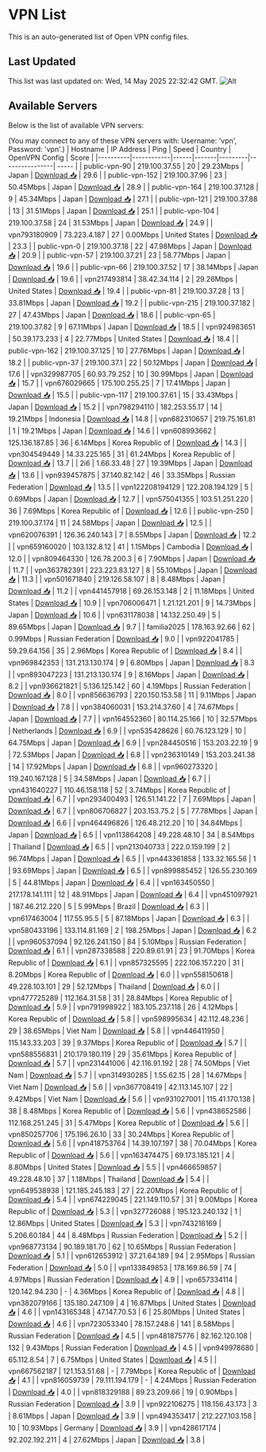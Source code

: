 # VPN List

This is an auto-generated list of Open VPN config files.

## Last Updated

This list was last updated on: Wed, 14 May 2025 22:32:42 GMT.
![Alt](https://repobeats.axiom.co/api/embed/186b98318ef1479477931607c1ad7d823f12451f.svg "Repobeats analytics image")

## Available Servers

Below is the list of available VPN servers:

(You may connect to any of these VPN servers with: Username: 'vpn', Password: 'vpn'.)
| Hostname | IP Address | Ping | Speed | Country | OpenVPN Config | Score |
|----------|------------|------|-------|---------|----------------| ----- |
| public-vpn-90 | 219.100.37.55 | 20 | 29.23Mbps | Japan | [Download 📥](./configs/server_0_JP.ovpn) | 29.6 |
| public-vpn-152 | 219.100.37.96 | 23 | 50.45Mbps | Japan | [Download 📥](./configs/server_1_JP.ovpn) | 28.9 |
| public-vpn-164 | 219.100.37.128 | 9 | 45.34Mbps | Japan | [Download 📥](./configs/server_2_JP.ovpn) | 27.1 |
| public-vpn-121 | 219.100.37.88 | 13 | 31.51Mbps | Japan | [Download 📥](./configs/server_3_JP.ovpn) | 25.1 |
| public-vpn-104 | 219.100.37.58 | 24 | 31.53Mbps | Japan | [Download 📥](./configs/server_4_JP.ovpn) | 24.9 |
| vpn793180909 | 73.223.4.187 | 27 | 0.00Mbps | United States | [Download 📥](./configs/server_5_US.ovpn) | 23.3 |
| public-vpn-0 | 219.100.37.18 | 22 | 47.98Mbps | Japan | [Download 📥](./configs/server_6_JP.ovpn) | 20.9 |
| public-vpn-57 | 219.100.37.21 | 23 | 58.77Mbps | Japan | [Download 📥](./configs/server_7_JP.ovpn) | 19.6 |
| public-vpn-66 | 219.100.37.52 | 17 | 38.14Mbps | Japan | [Download 📥](./configs/server_8_JP.ovpn) | 19.6 |
| vpn217493814 | 38.42.34.114 | 2 | 29.26Mbps | United States | [Download 📥](./configs/server_9_US.ovpn) | 19.4 |
| public-vpn-81 | 219.100.37.28 | 13 | 33.81Mbps | Japan | [Download 📥](./configs/server_10_JP.ovpn) | 19.2 |
| public-vpn-215 | 219.100.37.182 | 27 | 47.43Mbps | Japan | [Download 📥](./configs/server_11_JP.ovpn) | 18.6 |
| public-vpn-65 | 219.100.37.82 | 9 | 67.11Mbps | Japan | [Download 📥](./configs/server_12_JP.ovpn) | 18.5 |
| vpn924983651 | 50.39.173.233 | 4 | 22.77Mbps | United States | [Download 📥](./configs/server_13_US.ovpn) | 18.4 |
| public-vpn-162 | 219.100.37.125 | 10 | 27.76Mbps | Japan | [Download 📥](./configs/server_14_JP.ovpn) | 18.2 |
| public-vpn-37 | 219.100.37.1 | 22 | 50.12Mbps | Japan | [Download 📥](./configs/server_15_JP.ovpn) | 17.6 |
| vpn329987705 | 60.93.79.252 | 10 | 30.99Mbps | Japan | [Download 📥](./configs/server_16_JP.ovpn) | 15.7 |
| vpn676029665 | 175.100.255.25 | 7 | 17.41Mbps | Japan | [Download 📥](./configs/server_17_JP.ovpn) | 15.5 |
| public-vpn-117 | 219.100.37.61 | 15 | 33.43Mbps | Japan | [Download 📥](./configs/server_18_JP.ovpn) | 15.2 |
| vpn798294110 | 182.253.55.17 | 14 | 19.21Mbps | Indonesia | [Download 📥](./configs/server_19_ID.ovpn) | 14.8 |
| vpn682310657 | 219.75.161.81 | 1 | 19.21Mbps | Japan | [Download 📥](./configs/server_20_JP.ovpn) | 14.6 |
| vpn608993662 | 125.136.187.85 | 36 | 6.14Mbps | Korea Republic of | [Download 📥](./configs/server_21_KR.ovpn) | 14.3 |
| vpn304549449 | 14.33.225.165 | 31 | 61.24Mbps | Korea Republic of | [Download 📥](./configs/server_22_KR.ovpn) | 13.7 |
| 2i6 | 1.66.33.48 | 27 | 19.39Mbps | Japan | [Download 📥](./configs/server_23_JP.ovpn) | 13.6 |
| vpn939457875 | 37.140.82.142 | 46 | 33.35Mbps | Russian Federation | [Download 📥](./configs/server_24_RU.ovpn) | 13.5 |
| vpn122208194129 | 122.208.194.129 | 5 | 0.69Mbps | Japan | [Download 📥](./configs/server_25_JP.ovpn) | 12.7 |
| vpn575041355 | 103.51.251.220 | 36 | 7.69Mbps | Korea Republic of | [Download 📥](./configs/server_26_KR.ovpn) | 12.6 |
| public-vpn-250 | 219.100.37.174 | 11 | 24.58Mbps | Japan | [Download 📥](./configs/server_27_JP.ovpn) | 12.5 |
| vpn620076391 | 126.36.240.143 | 7 | 8.55Mbps | Japan | [Download 📥](./configs/server_28_JP.ovpn) | 12.2 |
| vpn659160020 | 103.132.8.12 | 41 | 1.15Mbps | Cambodia | [Download 📥](./configs/server_29_KH.ovpn) | 12.0 |
| vpn809464330 | 126.78.200.3 | 6 | 7.90Mbps | Japan | [Download 📥](./configs/server_30_JP.ovpn) | 11.7 |
| vpn363782391 | 223.223.83.127 | 8 | 55.10Mbps | Japan | [Download 📥](./configs/server_31_JP.ovpn) | 11.3 |
| vpn501671840 | 219.126.58.107 | 8 | 8.48Mbps | Japan | [Download 📥](./configs/server_32_JP.ovpn) | 11.2 |
| vpn441457918 | 69.26.153.148 | 2 | 11.18Mbps | United States | [Download 📥](./configs/server_33_US.ovpn) | 10.9 |
| vpn706006471 | 1.21.121.201 | 9 | 14.73Mbps | Japan | [Download 📥](./configs/server_34_JP.ovpn) | 10.6 |
| vpn631178038 | 14.132.250.49 | 5 | 89.65Mbps | Japan | [Download 📥](./configs/server_35_JP.ovpn) | 9.7 |
| familia2025 | 178.163.92.66 | 62 | 0.99Mbps | Russian Federation | [Download 📥](./configs/server_36_RU.ovpn) | 9.0 |
| vpn922041785 | 59.29.64.156 | 35 | 2.96Mbps | Korea Republic of | [Download 📥](./configs/server_37_KR.ovpn) | 8.4 |
| vpn969842353 | 131.213.130.174 | 9 | 6.80Mbps | Japan | [Download 📥](./configs/server_38_JP.ovpn) | 8.3 |
| vpn893047223 | 131.213.130.174 | 9 | 8.16Mbps | Japan | [Download 📥](./configs/server_39_JP.ovpn) | 8.2 |
| vpn936621821 | 5.136.125.142 | 60 | 4.19Mbps | Russian Federation | [Download 📥](./configs/server_40_RU.ovpn) | 8.0 |
| vpn856636793 | 220.150.153.58 | 11 | 9.11Mbps | Japan | [Download 📥](./configs/server_41_JP.ovpn) | 7.8 |
| vpn384060031 | 153.214.37.60 | 4 | 74.67Mbps | Japan | [Download 📥](./configs/server_42_JP.ovpn) | 7.7 |
| vpn164552360 | 80.114.25.166 | 10 | 32.57Mbps | Netherlands | [Download 📥](./configs/server_43_NL.ovpn) | 6.9 |
| vpn535428626 | 60.76.123.129 | 10 | 64.75Mbps | Japan | [Download 📥](./configs/server_44_JP.ovpn) | 6.9 |
| vpn284450516 | 153.203.22.19 | 9 | 72.53Mbps | Japan | [Download 📥](./configs/server_45_JP.ovpn) | 6.8 |
| vpn236310149 | 153.203.241.38 | 14 | 17.92Mbps | Japan | [Download 📥](./configs/server_46_JP.ovpn) | 6.8 |
| vpn960273320 | 119.240.167.128 | 5 | 34.58Mbps | Japan | [Download 📥](./configs/server_47_JP.ovpn) | 6.7 |
| vpn431640227 | 110.46.158.118 | 52 | 3.74Mbps | Korea Republic of | [Download 📥](./configs/server_48_KR.ovpn) | 6.7 |
| vpn293400493 | 126.51.141.22 | 7 | 7.69Mbps | Japan | [Download 📥](./configs/server_49_JP.ovpn) | 6.7 |
| vpn806706827 | 203.153.75.2 | 5 | 77.78Mbps | Japan | [Download 📥](./configs/server_50_JP.ovpn) | 6.6 |
| vpn464496826 | 126.48.212.20 | 10 | 34.84Mbps | Japan | [Download 📥](./configs/server_51_JP.ovpn) | 6.5 |
| vpn113864208 | 49.228.48.10 | 34 | 8.54Mbps | Thailand | [Download 📥](./configs/server_52_TH.ovpn) | 6.5 |
| vpn213040733 | 222.0.159.199 | 2 | 96.74Mbps | Japan | [Download 📥](./configs/server_53_JP.ovpn) | 6.5 |
| vpn443361858 | 133.32.165.56 | 1 | 93.69Mbps | Japan | [Download 📥](./configs/server_54_JP.ovpn) | 6.5 |
| vpn899885452 | 126.55.230.169 | 5 | 44.81Mbps | Japan | [Download 📥](./configs/server_55_JP.ovpn) | 6.4 |
| vpn163450550 | 217.178.141.111 | 12 | 48.91Mbps | Japan | [Download 📥](./configs/server_56_JP.ovpn) | 6.4 |
| vpn451097921 | 187.46.212.220 | 5 | 5.99Mbps | Brazil | [Download 📥](./configs/server_57_BR.ovpn) | 6.3 |
| vpn617463004 | 117.55.95.5 | 5 | 87.18Mbps | Japan | [Download 📥](./configs/server_58_JP.ovpn) | 6.3 |
| vpn580433196 | 133.114.81.169 | 2 | 198.25Mbps | Japan | [Download 📥](./configs/server_59_JP.ovpn) | 6.2 |
| vpn960537094 | 92.126.241.150 | 84 | 5.10Mbps | Russian Federation | [Download 📥](./configs/server_60_RU.ovpn) | 6.1 |
| vpn287338588 | 220.89.61.91 | 23 | 91.70Mbps | Korea Republic of | [Download 📥](./configs/server_61_KR.ovpn) | 6.1 |
| vpn857325595 | 222.106.157.220 | 31 | 8.20Mbps | Korea Republic of | [Download 📥](./configs/server_62_KR.ovpn) | 6.0 |
| vpn558150618 | 49.228.103.101 | 29 | 52.12Mbps | Thailand | [Download 📥](./configs/server_63_TH.ovpn) | 6.0 |
| vpn477725289 | 112.164.31.58 | 31 | 28.84Mbps | Korea Republic of | [Download 📥](./configs/server_64_KR.ovpn) | 5.9 |
| vpn791998922 | 183.105.237.118 | 26 | 4.12Mbps | Korea Republic of | [Download 📥](./configs/server_65_KR.ovpn) | 5.8 |
| vpn598995634 | 42.112.48.236 | 29 | 38.65Mbps | Viet Nam | [Download 📥](./configs/server_66_VN.ovpn) | 5.8 |
| vpn446411950 | 115.143.33.203 | 39 | 9.37Mbps | Korea Republic of | [Download 📥](./configs/server_67_KR.ovpn) | 5.7 |
| vpn588556831 | 210.179.180.119 | 29 | 35.61Mbps | Korea Republic of | [Download 📥](./configs/server_68_KR.ovpn) | 5.7 |
| vpn231441006 | 42.116.91.192 | 28 | 74.50Mbps | Viet Nam | [Download 📥](./configs/server_69_VN.ovpn) | 5.7 |
| vpn314930285 | 1.55.62.15 | 28 | 14.67Mbps | Viet Nam | [Download 📥](./configs/server_70_VN.ovpn) | 5.6 |
| vpn367708419 | 42.113.145.107 | 22 | 9.42Mbps | Viet Nam | [Download 📥](./configs/server_71_VN.ovpn) | 5.6 |
| vpn931027001 | 115.41.170.138 | 38 | 8.48Mbps | Korea Republic of | [Download 📥](./configs/server_72_KR.ovpn) | 5.6 |
| vpn438652586 | 112.168.251.245 | 31 | 5.47Mbps | Korea Republic of | [Download 📥](./configs/server_73_KR.ovpn) | 5.6 |
| vpn850257706 | 175.196.26.10 | 33 | 30.24Mbps | Korea Republic of | [Download 📥](./configs/server_74_KR.ovpn) | 5.6 |
| vpn418753764 | 14.39.107.197 | 38 | 70.04Mbps | Korea Republic of | [Download 📥](./configs/server_75_KR.ovpn) | 5.6 |
| vpn163474475 | 69.173.185.121 | 4 | 8.80Mbps | United States | [Download 📥](./configs/server_76_US.ovpn) | 5.5 |
| vpn466659857 | 49.228.48.10 | 37 | 1.18Mbps | Thailand | [Download 📥](./configs/server_77_TH.ovpn) | 5.4 |
| vpn649538938 | 121.185.245.183 | 27 | 22.20Mbps | Korea Republic of | [Download 📥](./configs/server_78_KR.ovpn) | 5.4 |
| vpn674229045 | 221.149.110.57 | 31 | 9.00Mbps | Korea Republic of | [Download 📥](./configs/server_79_KR.ovpn) | 5.3 |
| vpn327726088 | 195.123.240.132 | 1 | 12.86Mbps | United States | [Download 📥](./configs/server_80_US.ovpn) | 5.3 |
| vpn743216169 | 5.206.60.184 | 44 | 8.48Mbps | Russian Federation | [Download 📥](./configs/server_81_RU.ovpn) | 5.2 |
| vpn968773134 | 90.189.181.70 | 62 | 10.65Mbps | Russian Federation | [Download 📥](./configs/server_82_RU.ovpn) | 5.1 |
| vpn612653912 | 37.21.64.189 | 94 | 2.95Mbps | Russian Federation | [Download 📥](./configs/server_83_RU.ovpn) | 5.0 |
| vpn133849853 | 178.169.86.59 | 74 | 4.97Mbps | Russian Federation | [Download 📥](./configs/server_84_RU.ovpn) | 4.9 |
| vpn657334114 | 120.142.94.230 | - | 4.36Mbps | Korea Republic of | [Download 📥](./configs/server_85_KR.ovpn) | 4.8 |
| vpn382079166 | 135.180.247.109 | 4 | 16.87Mbps | United States | [Download 📥](./configs/server_86_US.ovpn) | 4.6 |
| vpn143165348 | 47.147.70.53 | 6 | 25.80Mbps | United States | [Download 📥](./configs/server_87_US.ovpn) | 4.6 |
| vpn723053340 | 78.157.248.6 | 141 | 8.58Mbps | Russian Federation | [Download 📥](./configs/server_88_RU.ovpn) | 4.5 |
| vpn481875776 | 82.162.120.108 | 132 | 9.43Mbps | Russian Federation | [Download 📥](./configs/server_89_RU.ovpn) | 4.5 |
| vpn949978680 | 65.112.8.54 | 7 | 6.75Mbps | United States | [Download 📥](./configs/server_90_US.ovpn) | 4.5 |
| vpn667562187 | 121.153.51.68 | - | 7.79Mbps | Korea Republic of | [Download 📥](./configs/server_91_KR.ovpn) | 4.1 |
| vpn816059739 | 79.111.194.179 | - | 4.24Mbps | Russian Federation | [Download 📥](./configs/server_92_RU.ovpn) | 4.0 |
| vpn818329188 | 89.23.209.66 | 19 | 0.90Mbps | Russian Federation | [Download 📥](./configs/server_93_RU.ovpn) | 3.9 |
| vpn922106275 | 118.156.43.173 | 3 | 8.61Mbps | Japan | [Download 📥](./configs/server_94_JP.ovpn) | 3.9 |
| vpn494353417 | 212.227.103.158 | 10 | 10.93Mbps | Germany | [Download 📥](./configs/server_95_DE.ovpn) | 3.9 |
| vpn428617174 | 92.202.192.211 | 4 | 27.62Mbps | Japan | [Download 📥](./configs/server_96_JP.ovpn) | 3.8 |
